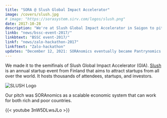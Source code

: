 ```yaml
---
title: "SORA @ Slush Global Impact Accelerator"
image: /covers/slush.jpg
# image: "https://sorasystem.sirv.com/logos/slush.png"
date: 2017-10-28
description: "We're at Slush Global Impact Accelerator in Saigon to pitch our economic system"
linkb: "news/bssc-event-2017/"
linkbtext: "BSSC event-2017/"
linkf: "news/zalo-hackathon-2017"
linkftext: "Zalo-hackathon"
updates: "December 12, 2021: SORAnomics eventually became Pantrynomics as a result of the community pantry phenomenon in 2020"
---
```


We made it to the semifinals of Slush Global Impact Accelerator (GIA). [Slush](http://www.slush.org) is an annual startup event from Finland that aims to attract startups from all over the world. It hosts thousands of attendees, startups, and investors.

![SLUSH Logo](https://sorasystem.sirv.com/logos/slush.png)

Our pitch was SORAnomics as a scalable economic system that can work for both rich and poor countries. 
 
{{< youtube 3nW5DLwsJLo >}}
